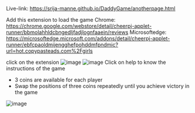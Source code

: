 Live-link: https://srija-manne.github.io/DaddyGame/anotherpage.html

Add this extension to load the game
Chrome: https://chrome.google.com/webstore/detail/cheerpj-applet-runner/bbmolahhldcbngedljfadjlognfaaein/reviews
Microsoftedge: https://microsoftedge.microsoft.com/addons/detail/cheerpj-applet-runner/ebfcpaoldmijengghefpohddmfpndmic?url=hot.copypasteads.com%2Fgirls

click on the extension 
![image](https://github.com/Srija-Manne/DaddyGame/assets/142595718/3cbf9819-2673-405f-8913-8525ad3f3e6d)
![image](https://github.com/Srija-Manne/DaddyGame/assets/142595718/392fd5db-e826-4f8d-aab1-b44e8e9caf78)
Click on help to know the instructions of the game
* 3 coins are available for each player 
* Swap the positions of three coins repeatedly until you achieve victory in the game
  
![image](https://github.com/Srija-Manne/DaddyGame/assets/142595718/d9429d22-cc86-414b-b401-a9cf83f775e7)
